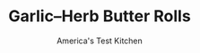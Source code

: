 ---
layout: ../../layouts/MarkdownPostLayout.astro
title: Garlic–Herb Butter Rolls
author: America's Test Kitchen
pubDate: 2023-03-15
description: "These fluffy, savory rolls are destined to become a new holiday favorite."
image_url: https://res.cloudinary.com/hksqkdlah/image/upload/ar_1:1,c_fill,dpr_2.0,f_auto,fl_lossy.progressive.strip_profile,g_faces:auto,q_auto:low,w_344/SFS_GarlicHerbButterRolls_051_k8wbeu
tags: ["Desserts or Baked Goods","Make Ahead","Breads","Thanksgiving","Holiday"]
calories: 2472
protein: 4
carbohydrates: 23
fats: 10
fiber: 
ingredients: ["¾ cup, whole milk","4 tablespoons, unsalted butter, melted, plus 1 tablespoon, softened, for baking dish","2 , large eggs, divided","2 1/4 cups (11¼ ounces), all-purpose flour","2¼ teaspoons, instant or rapid-rise yeast","2 tablespoons, sugar","1 teaspoon plus pinch, table salt, divided","4 tablespoons, unsalted butter","3 , garlic cloves, minced","¼ teaspoon, table salt","1 tablespoon, minced fresh parsley"]
serves: 12
time: "1 hour, plus 1 hour 50 minutes rising and cooling"
instructions: ["FOR THE DOUGH: Whisk milk, melted butter, and 1 egg together in bowl of stand mixer. Add flour and yeast. Fit mixer with dough hook and mix on medium speed until dough comes together and no dry flour remains, about 2 minutes, scraping down dough hook and bowl as needed. Turn off mixer, cover bowl with dish towel or plastic wrap, and let dough stand for 15 minutes.","Add sugar and 1 teaspoon salt and knead dough on medium speed until incorporated, about 30 seconds. Increase speed to medium-high and continue to knead until dough begins to pull away from sides and bottom of bowl (dough will be sticky), 8 to 12 minutes longer. Transfer dough to greased large bowl. Cover tightly with plastic and let rise at room temperature until doubled in size, about 1 hour.","Grease 13 by 9-inch baking dish with softened butter. Turn out dough onto clean counter and divide into 12 equal portions (about 1¾ ounces each). Working with 1 dough portion at a time, cup dough with your palm and roll against counter into smooth, tight ball.","Place dough balls in prepared dish in 3 rows of four. Cover tightly with plastic and let rise at room temperature until doubled in size, about 30 minutes.","Adjust oven rack to middle position and heat oven to 350 degrees. Beat remaining egg with remaining pinch salt. Brush tops of rolls evenly with egg mixture (you may have some left over). Bake until rolls are deep golden brown and register 200 to 205 degrees in center, about 20 minutes.","FOR THE GARLIC–HERB BUTTER: Meanwhile, melt butter in small saucepan over medium heat. Add garlic and salt and cook until just fragrant, about 1 minute. Off heat, stir in parsley.","Remove dish from oven and let rolls cool in dish for 15 minutes. Brush tops and sides of warm rolls with garlic-herb butter (use all of it). Let rolls sit for 5 minutes. Serve warm.","TO MAKE AHEAD: Before second rise in step 4, cover dough balls with plastic wrap and refrigerate for up to 24 hours. Let dough balls sit at room temperature for 30 minutes before proceeding with step 5."]
nutrition: ["74 mg Potassium, K","66 mg Phosphorus, P","30 mg Calcium, Ca","1 mg Iron, Fe","9 mg Magnesium, Mg","150 mg Sodium, Na","10 g Total lipid (fat)","1 mg Niacin","2 g Fatty acids, total monounsaturated","55 mg Cholesterol","6 g Fatty acids, total saturated","40 µg Folic acid","30 µg Folate, food","2 g Sugars, total","6 µg Vitamin K (phylloquinone)","25 g Water","23 g Carbohydrate, by difference","100 µg Folate, DFE","4 g Protein","94 µg Vitamin A, RAE","206 kcal Energy","2 g Sugars, added","2472 calories"]
notes: "We developed this recipe using a ceramic baking dish. If you choose to use a metal baking pan, check the rolls for doneness 5 minutes early in step 5. The slight tackiness of the dough aids in rolling it into smooth balls in step 3, so do not dust your counter with flour."
---